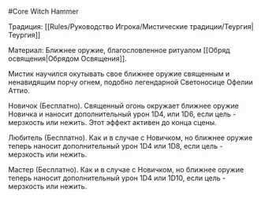 #Core
Witch Hammer

Традиция: [[Rules/Руководство Игрока/Мистические традиции/Теургия|Теургия]]

Материал: Ближнее оружие, благословленное ритуалом [[Обряд освящения|Обрядом Освящения]].

Мистик научился окутывать свое ближнее оружие священным и ненавидящим порчу огнем, подобно легендарной Светоносице Офелии Аттио.

Новичок (Бесплатно). Священный огонь окружает ближнее оружие Новичка и наносит дополнительный урон 1D4, или 1D6, если цель - мерзкость или нежить. Этот эффект активен до конца сцены.

Любитель (Бесплатно). Как и в случае с Новичком, но ближнее оружие теперь наносит дополнительный урон 1D4 или 1D8, если цель - мерзкость или нежить.

Мастер (Бесплатно). Как и в случае с Новичком, но ближнее оружие теперь наносит дополнительный урон 1D4 или 1D10, если цель - мерзкость или нежить.